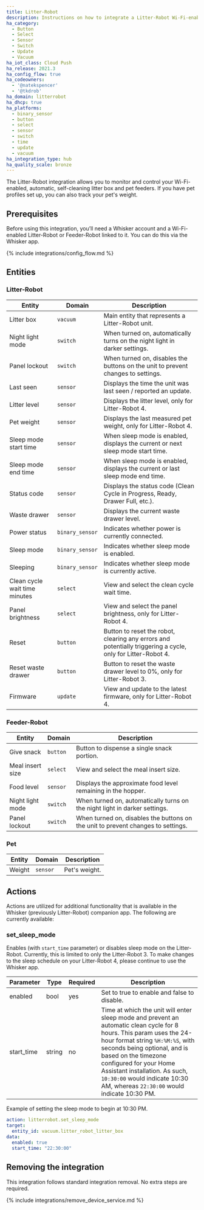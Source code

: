 ```yaml
---
title: Litter-Robot
description: Instructions on how to integrate a Litter-Robot Wi-Fi-enabled, automatic, self-cleaning litter box to Home Assistant.
ha_category:
  - Button
  - Select
  - Sensor
  - Switch
  - Update
  - Vacuum
ha_iot_class: Cloud Push
ha_release: 2021.3
ha_config_flow: true
ha_codeowners:
  - '@natekspencer'
  - '@tkdrob'
ha_domain: litterrobot
ha_dhcp: true
ha_platforms:
  - binary_sensor
  - button
  - select
  - sensor
  - switch
  - time
  - update
  - vacuum
ha_integration_type: hub
ha_quality_scale: bronze
---
```


The Litter-Robot integration allows you to monitor and control your Wi-Fi-enabled, automatic, self-cleaning litter box and pet feeders. If you have pet profiles set up, you can also track your pet's weight.

## Prerequisites

Before using this integration, you’ll need a Whisker account and a Wi-Fi-enabled Litter-Robot or Feeder-Robot linked to it. You can do this via the Whisker app.

{% include integrations/config_flow.md %}

## Entities

### Litter-Robot

| Entity                        | Domain          | Description                                                                                                 |
| ----------------------------- | --------------- | ----------------------------------------------------------------------------------------------------------- |
| Litter box                    | `vacuum`        | Main entity that represents a Litter-Robot unit.                                                            |
| Night light mode              | `switch`        | When turned on, automatically turns on the night light in darker settings.                                  |
| Panel lockout                 | `switch`        | When turned on, disables the buttons on the unit to prevent changes to settings.                            |
| Last seen                     | `sensor`        | Displays the time the unit was last seen / reported an update.                                              |
| Litter level                  | `sensor`        | Displays the litter level, only for Litter-Robot 4.                                                         |
| Pet weight                    | `sensor`        | Displays the last measured pet weight, only for Litter-Robot 4.                                             |
| Sleep mode start time         | `sensor`        | When sleep mode is enabled, displays the current or next sleep mode start time.                             |
| Sleep mode end time           | `sensor`        | When sleep mode is enabled, displays the current or last sleep mode end time.                               |
| Status code                   | `sensor`        | Displays the status code (Clean Cycle in Progress, Ready, Drawer Full, etc.).                               |
| Waste drawer                  | `sensor`        | Displays the current waste drawer level.                                                                    |
| Power status                  | `binary_sensor` | Indicates whether power is currently connected.                                                             |
| Sleep mode                    | `binary_sensor` | Indicates whether sleep mode is enabled.                                                                    |
| Sleeping                      | `binary_sensor` | Indicates whether sleep mode is currently active.                                                           |
| Clean cycle wait time minutes | `select`        | View and select the clean cycle wait time.                                                                  |
| Panel brightness              | `select`        | View and select the panel brightness, only for Litter-Robot 4.                                              |
| Reset                         | `button`        | Button to reset the robot, clearing any errors and potentially triggering a cycle, only for Litter-Robot 4. |
| Reset waste drawer            | `button`        | Button to reset the waste drawer level to 0%, only for Litter-Robot 3.                                      |
| Firmware                      | `update`        | View and update to the latest firmware, only for Litter-Robot 4.                                            |

### Feeder-Robot

| Entity           | Domain   | Description                                                                      |
| ---------------- | -------- | -------------------------------------------------------------------------------- |
| Give snack       | `button` | Button to dispense a single snack portion.                                       |
| Meal insert size | `select` | View and select the meal insert size.                                            |
| Food level       | `sensor` | Displays the approximate food level remaining in the hopper.                     |
| Night light mode | `switch` | When turned on, automatically turns on the night light in darker settings.       |
| Panel lockout    | `switch` | When turned on, disables the buttons on the unit to prevent changes to settings. |

### Pet

| Entity | Domain   | Description   |
| ------ | -------- | ------------- |
| Weight | `sensor` | Pet's weight. |

## Actions

Actions are utilized for additional functionality that is available in the Whisker (previously Litter-Robot) companion app. The following are currently available:

### set_sleep_mode

Enables (with `start_time` parameter) or disables sleep mode on the Litter-Robot. Currently, this is limited to only the Litter-Robot 3. To make changes to the sleep schedule on your Litter-Robot 4, please continue to use the Whisker app.

| Parameter  | Type   | Required | Description                                                                                                                                                                                                                                                                                                                                              |
| ---------- | ------ | -------- | -------------------------------------------------------------------------------------------------------------------------------------------------------------------------------------------------------------------------------------------------------------------------------------------------------------------------------------------------------- |
| enabled    | bool   | yes      | Set to true to enable and false to disable.                                                                                                                                                                                                                                                                                                              |
| start_time | string | no       | Time at which the unit will enter sleep mode and prevent an automatic clean cycle for 8 hours. This param uses the 24-hour format string `%H:%M:%S`, with seconds being optional, and is based on the timezone configured for your Home Assistant installation. As such, `10:30:00` would indicate 10:30 AM, whereas `22:30:00` would indicate 10:30 PM. |

Example of setting the sleep mode to begin at 10:30 PM.

```yaml
action: litterrobot.set_sleep_mode
target:
  entity_id: vacuum.litter_robot_litter_box
data:
  enabled: true
  start_time: "22:30:00"

```

## Removing the integration

This integration follows standard integration removal. No extra steps are required.

{% include integrations/remove_device_service.md %}

